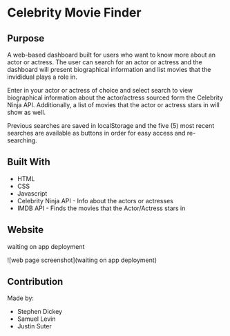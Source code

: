 # Celebrity Movie Finder

## Purpose
A web-based dashboard built for users who want to know more about an actor or actress. The user can search for an actor or actress and the dashboard will present biographical information and list movies that the invididual plays a role in.

Enter in your actor or actress of choice and select search to view biographical information about the actor/actress sourced form the Celebrity Ninja API. Additionally, a list of movies that the actor or actress stars in will show as well. 

Previous searches are saved in localStorage and the five (5) most recent searches are available as buttons in order for easy access and re-searching.

## Built With
* HTML
* CSS
* Javascript
* Celebrity Ninja API - Info about the actors or actresses
* IMDB API - Finds the movies that the Actor/Actress stars in

## Website
waiting on app deployment

![web page screenshot](waiting on app deployment)

## Contribution
Made by:
<ul>
  <li>Stephen Dickey</li>
  <li>Samuel Levin</li>
  <li>Justin Suter</li>
<ul>
